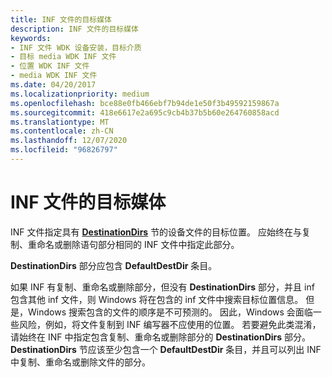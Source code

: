 ```yaml
---
title: INF 文件的目标媒体
description: INF 文件的目标媒体
keywords:
- INF 文件 WDK 设备安装，目标介质
- 目标 media WDK INF 文件
- 位置 WDK INF 文件
- media WDK INF 文件
ms.date: 04/20/2017
ms.localizationpriority: medium
ms.openlocfilehash: bce88e0fb466ebf7b94de1e50f3b49592159867a
ms.sourcegitcommit: 418e6617e2a695c9cb4b37b5b60e264760858acd
ms.translationtype: MT
ms.contentlocale: zh-CN
ms.lasthandoff: 12/07/2020
ms.locfileid: "96826797"
---
```

# <a name="target-media-for-inf-files"></a>INF 文件的目标媒体





INF 文件指定具有 [**DestinationDirs**](inf-destinationdirs-section.md) 节的设备文件的目标位置。 应始终在与复制、重命名或删除语句部分相同的 INF 文件中指定此部分。

**DestinationDirs** 部分应包含 **DefaultDestDir** 条目。

如果 INF 有复制、重命名或删除部分，但没有 **DestinationDirs** 部分，并且 inf 包含其他 inf 文件，则 Windows 将在包含的 inf 文件中搜索目标位置信息。 但是，Windows 搜索包含的文件的顺序是不可预测的。 因此，Windows 会面临一些风险，例如，将文件复制到 INF 编写器不应使用的位置。 若要避免此类混淆，请始终在 INF 中指定包含复制、重命名或删除部分的 **DestinationDirs** 部分。 **DestinationDirs** 节应该至少包含一个 **DefaultDestDir** 条目，并且可以列出 INF 中复制、重命名或删除文件的部分。

 

 





